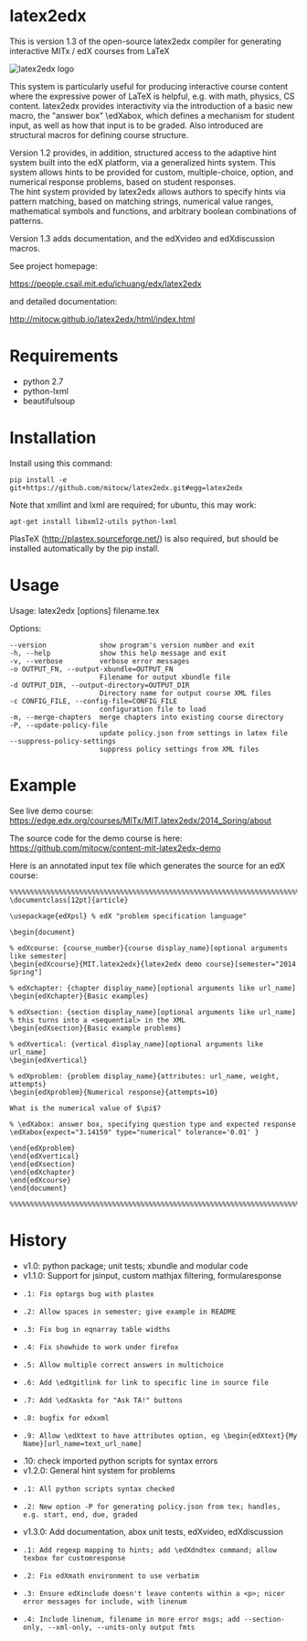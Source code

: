 latex2edx
=========

This is version 1.3 of the open-source latex2edx compiler for
generating interactive MITx / edX courses from LaTeX

![latex2edx logo](https://raw.github.com/mitocw/latex2edx/master/docs/images/latex2edx-logo.png)

This system is particularly useful for producing interactive course
content where the expressive power of LaTeX is helpful, e.g. with
math, physics, CS content. latex2edx provides interactivity via the
introduction of a basic new macro, the "answer box" \edXabox, which
defines a mechanism for student input, as well as how that input is to
be graded. Also introduced are structural macros for defining course
structure.

Version 1.2 provides, in addition, structured access to the adaptive hint 
system built into the edX platform, via a generalized hints system. 
This system allows hints to be provided for custom, multiple-choice,
option, and numerical response problems, based on student responses.  
The hint system provided by latex2edx allows authors to specify hints
via pattern matching, based on matching strings, numerical value ranges,
mathematical symbols and functions, and arbitrary boolean combinations of
patterns.

Version 1.3 adds documentation, and the edXvideo and edXdiscussion macros.

See project homepage: 

   https://people.csail.mit.edu/ichuang/edx/latex2edx

and detailed documentation:

   http://mitocw.github.io/latex2edx/html/index.html


Requirements
============

* python 2.7
* python-lxml
* beautifulsoup

Installation
============

Install using this command:

    pip install -e git+https://github.com/mitocw/latex2edx.git#egg=latex2edx

Note that xmllint and lxml are required; for ubuntu, this may work:

    apt-get install libxml2-utils python-lxml

PlasTeX (http://plastex.sourceforge.net/) is also required, but should
be installed automatically by the pip install.

Usage
=====

Usage: latex2edx [options] filename.tex

Options:

    --version             show program's version number and exit
    -h, --help            show this help message and exit
    -v, --verbose         verbose error messages
    -o OUTPUT_FN, --output-xbundle=OUTPUT_FN
                          Filename for output xbundle file
    -d OUTPUT_DIR, --output-directory=OUTPUT_DIR
                          Directory name for output course XML files
    -c CONFIG_FILE, --config-file=CONFIG_FILE
                          configuration file to load
    -m, --merge-chapters  merge chapters into existing course directory
    -P, --update-policy-file
                          update policy.json from settings in latex file
    --suppress-policy-settings
                          suppress policy settings from XML files
Example
=======

See live demo course: https://edge.edx.org/courses/MITx/MIT.latex2edx/2014_Spring/about

The source code for the demo course is here: https://github.com/mitocw/content-mit-latex2edx-demo

Here is an annotated input tex file which generates the source for an edX course:

    %%%%%%%%%%%%%%%%%%%%%%%%%%%%%%%%%%%%%%%%%%%%%%%%%%%%%%%%%%%%%%%%%%%%%%%%%%%%%
    \documentclass[12pt]{article}
    
    \usepackage{edXpsl}	% edX "problem specification language"
    
    \begin{document}
    
    % edXcourse: {course_number}{course display_name}[optional arguments like semester]
    \begin{edXcourse}{MIT.latex2edx}{latex2edx demo course}[semester="2014 Spring"]
    
    % edXchapter: {chapter display_name}[optional arguments like url_name]
    \begin{edXchapter}{Basic examples}
    
    % edXsection: {section display_name}[optional arguments like url_name]
    % this turns into a <sequential> in the XML
    \begin{edXsection}{Basic example problems}
    
    % edXvertical: {vertical display_name}[optional arguments like url_name]
    \begin{edXvertical}
    
    % edXproblem: {problem display_name}{attributes: url_name, weight, attempts}
    \begin{edXproblem}{Numerical response}{attempts=10}
    
    What is the numerical value of $\pi$?

    % \edXabox: answer box, specifying question type and expected response
    \edXabox{expect="3.14159" type="numerical" tolerance='0.01' }
    
    \end{edXproblem}
    \end{edXvertical}
    \end{edXsection}
    \end{edXchapter}
    \end{edXcourse}
    \end{document}
    
    %%%%%%%%%%%%%%%%%%%%%%%%%%%%%%%%%%%%%%%%%%%%%%%%%%%%%%%%%%%%%%%%%%%%%%%%%%%%%

History
=======

* v1.0: python package; unit tests; xbundle and modular code
* v1.1.0: Support for jsinput, custom mathjax filtering, formularesponse
*     .1: Fix optargs bug with plastex
*     .2: Allow spaces in semester; give example in README
*     .3: Fix bug in eqnarray table widths
*     .4: Fix showhide to work under firefox
*     .5: Allow multiple correct answers in multichoice
*     .6: Add \edXgitlink for link to specific line in source file
*     .7: Add \edXaskta for "Ask TA!" buttons
*     .8: bugfix for edxxml
*     .9: Allow \edXtext to have attributes option, eg \begin{edXtext}{My Name}[url_name=text_url_name]
*    .10: check imported python scripts for syntax errors
* v1.2.0: General hint system for problems
*     .1: All python scripts syntax checked
*     .2: New option -P for generating policy.json from tex; handles, e.g. start, end, due, graded
* v1.3.0: Add documentation, abox unit tests, edXvideo, edXdiscussion
*     .1: Add regexp mapping to hints; add \edXdndtex command; allow texbox for customresponse
*     .2: Fix edXmath environment to use verbatim
*     .3: Ensure edXinclude doesn't leave contents within a <p>; nicer error messages for include, with linenum
*     .4: Include linenum, filename in more error msgs; add --section-only, --xml-only, --units-only output fmts
